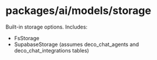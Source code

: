 # packages/ai/models/storage

Built-in storage options. Includes:

- FsStorage
- SupabaseStorage (assumes deco_chat_agents and deco_chat_integrations tables)
